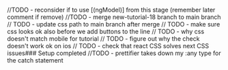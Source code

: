 //TODO - reconsider if to use [(ngModel)] from this stage (remember later comment if remove)
//TODO - merge new-tutorial-18 branch to main branch
// TODO - update css path to main branch after merge
   // TODO - make sure css looks ok also before we add buttons to the line
   // TODO - why css doesn't match mobile for tutorial
   // TODO - figure out why the check doesn't work ok on ios
   // TODO - check that react CSS solves next CSS issues### Setup completed
   //TODO - prettifier takes down my :any type for the catch statement